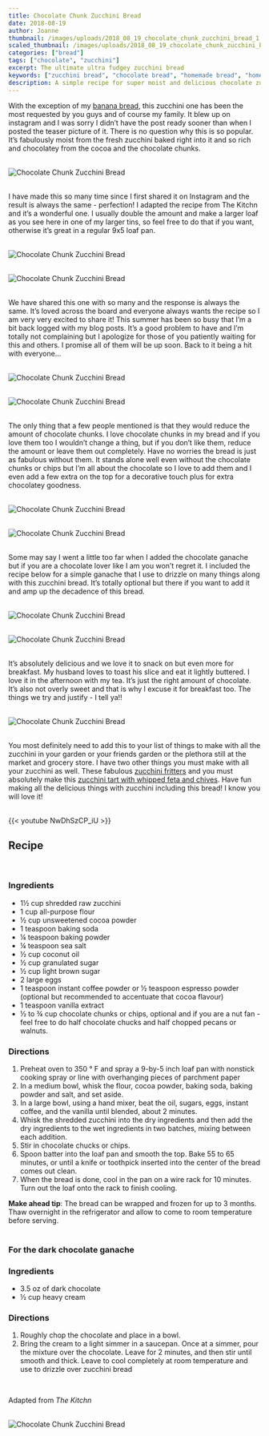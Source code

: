 ```yaml
---
title: Chocolate Chunk Zucchini Bread
date: 2018-08-19
author: Joanne
thumbnail: /images/uploads/2018_08_19_chocolate_chunk_zucchini_bread_1.jpg
scaled_thumbnail: /images/uploads/2018_08_19_chocolate_chunk_zucchini_bread_0.jpg
categories: ["bread"]
tags: ["chocolate", "zucchini"]
excerpt: The ultimate ultra fudgey zucchini bread
keywords: ["zucchini bread", "chocolate bread", "homemade bread", "homemade zucchini bread"]
description: A simple recipe for super moist and delicious chocolate zucchini bread.
---
```


With the exception of my [banana bread](https://www.oliveandmango.com/no-fail-banana-bread/), this zucchini one has been the most requested by you guys and of course my family. It blew up on instagram and I was sorry I didn’t have the post ready sooner than when I posted the teaser picture of it. There is no question why this is so popular. It’s fabulously moist from the fresh zucchini baked right into it and so rich and chocolatey from the cocoa and the chocolate chunks.
</br>
</br>

![Chocolate Chunk Zucchini Bread](/images/uploads/2018_08_19_chocolate_chunk_zucchini_bread_2.jpg)
</br>
</br>

I have made this so many time since I first shared it on Instagram and the result is always the same - perfection! I adapted the recipe from The Kitchn and it’s a wonderful one. I usually double the amount and make a larger loaf as you see here in one of my larger tins, so feel free to do that if you want, otherwise it’s great in a regular 9x5 loaf pan.
</br>
</br>

![Chocolate Chunk Zucchini Bread](/images/uploads/2018_08_19_chocolate_chunk_zucchini_bread_3.jpg)
</br>
</br>

![Chocolate Chunk Zucchini Bread](/images/uploads/2018_08_19_chocolate_chunk_zucchini_bread_4.jpg)
</br>
</br>

We have shared this one with so many and the response is always the same. It’s loved across the board and everyone always wants the recipe so I am very very excited to share it! This summer has been so busy that I’m a bit back logged with my blog posts. It’s a good problem to have and I’m totally not complaining but I apologize for those of you patiently waiting for this and others. I promise all of them will be up soon. Back to it being a hit with everyone...
</br>
</br>

![Chocolate Chunk Zucchini Bread](/images/uploads/2018_08_19_chocolate_chunk_zucchini_bread_5.jpg)
</br>
</br>

![Chocolate Chunk Zucchini Bread](/images/uploads/2018_08_19_chocolate_chunk_zucchini_bread_6.jpg)
</br>
</br>

The only thing that a few people mentioned is that they would reduce the amount of chocolate chunks. I love chocolate chunks in my bread and if you love them too I wouldn’t change a thing, but if you don’t like them, reduce the amount or leave them out completely. Have no worries the bread is just as fabulous without them. It stands alone well even without the chocolate chunks or chips but I’m all about the chocolate so I love to add them and I even add a few extra on the top for a decorative touch plus for extra chocolatey goodness.
</br>
</br>

![Chocolate Chunk Zucchini Bread](/images/uploads/2018_08_19_chocolate_chunk_zucchini_bread_7.jpg)
</br>
</br>

![Chocolate Chunk Zucchini Bread](/images/uploads/2018_08_19_chocolate_chunk_zucchini_bread_8.jpg)
</br>
</br>

Some may say I went a little too far when I added the chocolate ganache but if you are a chocolate lover like I am you won’t regret it. I included the recipe below for a simple ganache that I use to drizzle on many things along with this zucchini bread. It’s totally optional but there if you want to add it and amp up the decadence of this bread.
</br>
</br>

![Chocolate Chunk Zucchini Bread](/images/uploads/2018_08_19_chocolate_chunk_zucchini_bread_9.jpg)
</br>
</br>

![Chocolate Chunk Zucchini Bread](/images/uploads/2018_08_19_chocolate_chunk_zucchini_bread_10.jpg)
</br>
</br>

It’s absolutely delicious and we love it to snack on but even more for breakfast. My husband loves to toast his slice and eat it lightly buttered. I love it in the afternoon with my tea. It’s just the right amount of chocolate. It’s also not overly sweet and that is why I excuse it for breakfast too. The things we try and justify - I tell ya!!
</br>
</br>

![Chocolate Chunk Zucchini Bread](/images/uploads/2018_08_19_chocolate_chunk_zucchini_bread_11.jpg)
</br>
</br>

You most definitely need to add this to your list of things to make with all the zucchini in your garden or your friends garden or the plethora still at the market and grocery store. I have two other things you must make with all your zucchini as well. These fabulous [zucchini fritters](https://www.oliveandmango.com/zucchini-fritters/) and you must absolutely make this [zucchini tart with whipped feta and chives](https://www.oliveandmango.com/zucchini-tart-with-whipped-feta-and-chives/). Have fun making all the delicious things with zucchini including this bread! I know you will love it!
</br>
</br>

{{< youtube NwDhSzCP_iU >}}
</br>

## Recipe
</br>

### Ingredients

* 1&frac12; cup shredded raw zucchini
* 1 cup all-purpose flour
* &frac12; cup unsweetened cocoa powder
* 1 teaspoon baking soda
* &frac14; teaspoon baking powder
* &frac14; teaspoon sea salt
* &frac12; cup coconut oil
* &frac12; cup granulated sugar
* &frac12; cup light brown sugar
* 2 large eggs
* 1 teaspoon instant coffee powder or &frac12; teaspoon espresso powder (optional but recommended to accentuate that cocoa flavour)
* 1 teaspoon vanilla extract
* &frac12; to &frac34; cup chocolate chunks or chips, optional and if you are a nut fan - feel free to do half chocolate chucks and half chopped pecans or walnuts.

### Directions

1. Preheat oven to 350 &deg; F and spray a 9-by-5 inch loaf pan with nonstick cooking spray or line with overhanging pieces of parchment paper
2. In a medium bowl, whisk the flour, cocoa powder, baking soda, baking powder and salt, and set aside.
3. In a large bowl, using a hand mixer, beat the oil, sugars, eggs, instant coffee, and the vanilla until blended, about 2 minutes.
4. Whisk the shredded zucchini into the dry ingredients and then add the dry ingredients to the wet ingredients in two batches, mixing between each addition. 
5. Stir in chocolate chucks or chips.
6. Spoon batter into the loaf pan and smooth the top. Bake 55 to 65 minutes, or until a knife or toothpick inserted into the center of the bread comes out clean.
7. When the bread is done, cool in the pan on a wire rack for 10 minutes. Turn out the loaf onto the rack to finish cooling.

__Make ahead tip__: The bread can be wrapped and frozen for up to 3 months. Thaw overnight in the refrigerator and allow to come to room temperature before serving.
</br>
</br>

### For the dark chocolate ganache

### Ingredients

* 3.5 oz of dark chocolate 
* &frac12; cup heavy cream

### Directions

1. Roughly chop the chocolate and place in a bowl.
1. Bring the cream to a light simmer in a saucepan. Once at a simmer, pour the mixture over the chocolate. Leave for 2 minutes, and then stir until smooth and thick. Leave to cool completely at room temperature and use to drizzle over zucchini bread
</br>

Adapted from _The Kitchn_
</br>
</br>

![Chocolate Chunk Zucchini Bread](/images/uploads/2018_08_19_chocolate_chunk_zucchini_bread_12.jpg)
